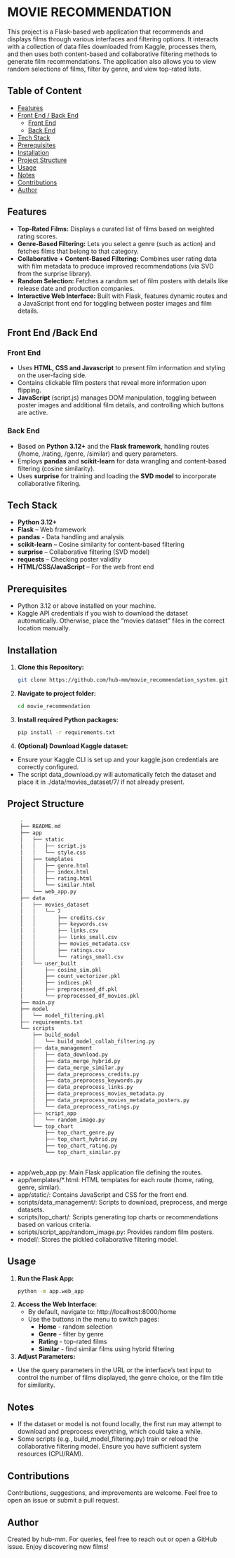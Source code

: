 # MOVIE RECOMMENDATION
This project is a Flask-based web application that recommends and displays films through various interfaces and
filtering options. It interacts with a collection of data files downloaded from Kaggle, processes them, and
then uses both content-based and collaborative filtering methods to generate film recommendations. 
The application also allows you to view random selections of films, filter by genre, and view top-rated lists.

## Table of Content
- [Features](#features)
- [Front End / Back End](#front-end-back-end)
  - [Front End](#front-end)
  - [Back End](#back-end)
- [Tech Stack](#tech-stack)
- [Prerequisites](#prerequisites)
- [Installation](#installation)
- [Project Structure](#project-structure)
- [Usage](#usage)
- [Notes](#notes)
- [Contributions](#contributions)
- [Author](#author)

## Features
- **Top-Rated Films:** Displays a curated list of films based on weighted rating scores.
- **Genre-Based Filtering:** Lets you select a genre (such as action) and fetches films that belong to that category.
- **Collaborative + Content-Based Filtering:** Combines user rating data with film metadata to produce improved recommendations
(via SVD from the surprise library).
- **Random Selection:** Fetches a random set of film posters with details like release date and production companies.
- **Interactive Web Interface:**  Built with Flask, features dynamic routes and a JavaScript front end for toggling
between poster images and film details.

## Front End /Back End
### Front End
- Uses **HTML, CSS and Javascript** to present film information and styling on the user-facing side.
- Contains clickable film posters that reveal more information upon flipping.
- **JavaScript** (script.js) manages DOM manipulation, toggling between poster images and additional film details, 
and controlling which buttons are active.
### Back End
- Based on **Python 3.12+** and the **Flask framework**, handling routes (/home, /rating, /genre, /similar) and query parameters.
- Employs **pandas** and **scikit-learn** for data wrangling and content-based filtering (cosine similarity).
- Uses **surprise** for training and loading the **SVD model** to incorporate collaborative filtering.

## Tech Stack
- **Python 3.12+**
- **Flask** – Web framework
- **pandas** - Data handling and analysis
- **scikit-learn** – Cosine similarity for content-based filtering
- **surprise** – Collaborative filtering (SVD model)
- **requests** – Checking poster validity
- **HTML/CSS/JavaScript** – For the web front end

## Prerequisites
- Python 3.12 or above installed on your machine.
- Kaggle API credentials if you wish to download the dataset automatically. 
Otherwise, place the “movies dataset” files in the correct location manually.

## Installation
1. **Clone this Repository:**
    ```bash
    git clone https://github.com/hub-mm/movie_recommendation_system.git
    ```
2. **Navigate to project folder:**
    ```bash
    cd movie_recommendation
    ```
3. **Install required Python packages:**
    ```bash
    pip install -r requirements.txt
    ```
4. **(Optional) Download Kaggle dataset:**
- Ensure your Kaggle CLI is set up and your kaggle.json credentials are correctly configured.
- The script data_download.py will automatically fetch the dataset and place it in ./data/movies_dataset/7/ if not already present.

## Project Structure
```bash
    .
    ├── README.md
    ├── app
    │   ├── static
    │   │   ├── script.js
    │   │   └── style.css
    │   ├── templates
    │   │   ├── genre.html
    │   │   ├── index.html
    │   │   ├── rating.html
    │   │   └── similar.html
    │   └── web_app.py
    ├── data
    │   ├── movies_dataset
    │   │   └── 7
    │   │       ├── credits.csv
    │   │       ├── keywords.csv
    │   │       ├── links.csv
    │   │       ├── links_small.csv
    │   │       ├── movies_metadata.csv
    │   │       ├── ratings.csv
    │   │       └── ratings_small.csv
    │   └── user_built
    │       ├── cosine_sim.pkl
    │       ├── count_vectorizer.pkl
    │       ├── indices.pkl
    │       ├── preprocessed_df.pkl
    │       └── preprocessed_df_movies.pkl
    ├── main.py
    ├── model
    │   └── model_filtering.pkl
    ├── requirements.txt
    └── scripts
        ├── build_model
        │   └── build_model_collab_filtering.py
        ├── data_management
        │   ├── data_download.py
        │   ├── data_merge_hybrid.py
        │   ├── data_merge_similar.py
        │   ├── data_preprocess_credits.py
        │   ├── data_preprocess_keywords.py
        │   ├── data_preprocess_links.py
        │   ├── data_preprocess_movies_metadata.py
        │   ├── data_preprocess_movies_metadata_posters.py
        │   └── data_preprocess_ratings.py
        ├── script_app
        │   └── random_image.py
        └── top_chart
            ├── top_chart_genre.py
            ├── top_chart_hybrid.py
            ├── top_chart_rating.py
            └── top_chart_similar.py
    
```
- app/web_app.py: Main Flask application file defining the routes.
- app/templates/*.html: HTML templates for each route (home, rating, genre, similar).
- app/static/: Contains JavaScript and CSS for the front end.
- scripts/data_management/: Scripts to download, preprocess, and merge datasets.
- scripts/top_chart/: Scripts generating top charts or recommendations based on various criteria.
- scripts/script_app/random_image.py: Provides random film posters.
- model/: Stores the pickled collaborative filtering model.

## Usage
1. **Run the Flask App:**
    ```bash
    python -m app.web_app
    ```
2. **Access the Web Interface:**
   - By default, navigate to: http://localhost:8000/home
   - Use the buttons in the menu to switch pages:
     - **Home** - random selection
     - **Genre** - filter by genre
     - **Rating** - top-rated films
     - **Similar** -  find similar films using hybrid filtering
3. **Adjust Parameters:**
- Use the query parameters in the URL or the interface’s text input to control the number of films displayed, 
the genre choice, or the film title for similarity.

## Notes
- If the dataset or model is not found locally, the first run may attempt to download and preprocess everything, which could take a while.
- Some scripts (e.g., build_model_filtering.py) train or reload the collaborative filtering model. Ensure you have sufficient system resources (CPU/RAM).

## Contributions
Contributions, suggestions, and improvements are welcome. Feel free to open an issue or submit a pull request.

## Author
Created by hub-mm. For queries, feel free to reach out or open a GitHub issue. Enjoy discovering new films!
